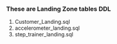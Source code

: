### These are Landing Zone tables DDL ###
1. Customer_Landing.sql
2. accelerometer_landing.sql
3. step_trainer_landing.sql
   
